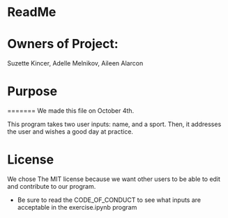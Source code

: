 # ReadMe 

# Owners of Project:
Suzette Kincer, Adelle Melnikov, Aileen Alarcon



# Purpose
=======
We made this file on October 4th.


This program takes two user inputs: name, and a sport.
Then, it addresses the user and wishes a good day at practice.

# License
We chose The MIT license because we want other users to be able to edit and contribute to our program.


- Be sure to read the CODE_OF_CONDUCT to see what inputs are acceptable in the exercise.ipynb program



